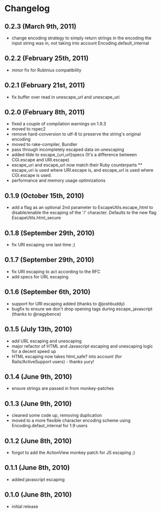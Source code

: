 # Changelog

## 0.2.3 (March 9th, 2011)
* change encoding strategy to simply return strings in the encoding the input string was in, not taking into account Encoding.default_internal

## 0.2.2 (February 25th, 2011)
* minor fix for Rubinius compatibility

## 0.2.1 (February 21st, 2011)
* fix buffer over read in unescape_url and unescape_uri

## 0.2.0 (February 8th, 2011)
* fixed a couple of compilation warnings on 1.9.3
* moved to rspec2
* remove hard-conversion to utf-8 to preserve the string's original encoding
* moved to rake-compiler, Bundler
* pass through incompletely escaped data on unescaping
* added tilde to escape_{uri,url}specs (It's a difference between CGI.escape and URI.escape)
* escape_uri and escape_url now match their Ruby counterparts
** escape_uri is used where URI.escape is, and escape_url is used where CGI.escape is used.
* performance and memory usage optimizations

## 0.1.9 (October 15th, 2010)
* add a flag as an optional 2nd parameter to EscapeUtils.escape_html to disable/enable the escaping of the '/' character. Defaults to the new flag EscapeUtils.html_secure

## 0.1.8 (September 29th, 2010)
* fix URI escaping one last time ;)

## 0.1.7 (September 29th, 2010)
* fix URI escaping to act according to the RFC
* add specs for URL escaping

## 0.1.6 (September 6th, 2010)
* support for URI escaping added (thanks to @joshbuddy)
* bugfix to ensure we don't drop opening tags during escape_javascript (thanks to @nagybence)

## 0.1.5 (July 13th, 2010)
* add URL escaping and unescaping
* major refactor of HTML and Javascript escaping and unescaping logic for a decent speed up
* HTML escaping now takes html_safe? into account (for Rails/ActiveSupport users) - thanks yury!

## 0.1.4 (June 9th, 2010)
* ensure strings are passed in from monkey-patches

## 0.1.3 (June 9th, 2010)
* cleaned some code up, removing duplication
* moved to a more flexible character encoding scheme using Encoding.defaut_internal for 1.9 users

## 0.1.2 (June 8th, 2010)
* forgot to add the ActionView monkey patch for JS escaping ;)

## 0.1.1 (June 8th, 2010)
* added javascript escaping

## 0.1.0 (June 8th, 2010)
* initial release